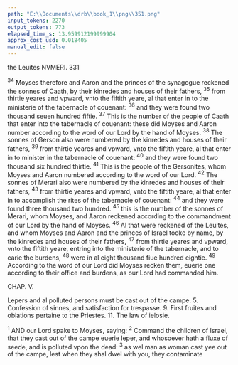 ```yaml
---
path: "E:\\Documents\\drb\\book_1\\png\\351.png"
input_tokens: 2270
output_tokens: 773
elapsed_time_s: 13.959912199999904
approx_cost_usd: 0.018405
manual_edit: false
---
```

the Leuites NVMERI. 331

<sup>34</sup> Moyses therefore and Aaron and the princes of the synagogue reckened the sonnes of Caath, by their kinredes and houses of their fathers, <sup>35</sup> from thirtie yeares and vpward, vnto the fiftith yeare, al that enter in to the ministerie of the tabernacle of couenant: <sup>36</sup> and they were found two thousand seuen hundred fiftie. <sup>37</sup> This is the number of the people of Caath that enter into the tabernacle of couenant: these did Moyses and Aaron number according to the word of our Lord by the hand of Moyses. <sup>38</sup> The sonnes of Gerson also were numbered by the kinredes and houses of their fathers, <sup>39</sup> from thirtie yeares and vpward, vnto the fiftith yeare, al that enter in to minister in the tabernacle of couenant: <sup>40</sup> and they were found two thousand six hundred thirtie. <sup>41</sup> This is the people of the Gersonites, whom Moyses and Aaron numbered according to the word of our Lord. <sup>42</sup> The sonnes of Merari also were numbered by the kinredes and houses of their fathers, <sup>43</sup> from thirtie yeares and vpward, vnto the fiftith yeare, al that enter in to accomplish the rites of the tabernacle of couenant: <sup>44</sup> and they were found three thousand two hundred. <sup>45</sup> this is the number of the sonnes of Merari, whom Moyses, and Aaron reckened according to the commandment of our Lord by the hand of Moyses. <sup>46</sup> Al that were reckened of the Leuites, and whom Moyses and Aaron and the princes of Israel tooke by name, by the kinredes and houses of their fathers, <sup>47</sup> from thirtie yeares and vpward, vnto the fiftith yeare, entring into the ministerie of the tabernacle, and to carie the burdens, <sup>48</sup> were in al eight thousand fiue hundred eightie. <sup>49</sup> According to the word of our Lord did Moyses recken them, euerie one according to their office and burdens, as our Lord had commanded him.

CHAP. V.

Lepers and al polluted persons must be cast out of the campe. 5. Confession of sinnes, and satisfaction for trespasse. 9. First fruites and oblations pertaine to the Priestes. 11. The law of ielosie.

<sup>1</sup> AND our Lord spake to Moyses, saying: <sup>2</sup> Command the children of Israel, that they cast out of the campe euerie leper, and whosoever hath a fluxe of seede, and is polluted vpon the dead: <sup>3</sup> as wel man as woman cast yee out of the campe, lest when they shal dwel with you, they contaminate

[^1]: Stil by the Iesuites (saith Theoderet) God instructeth in the